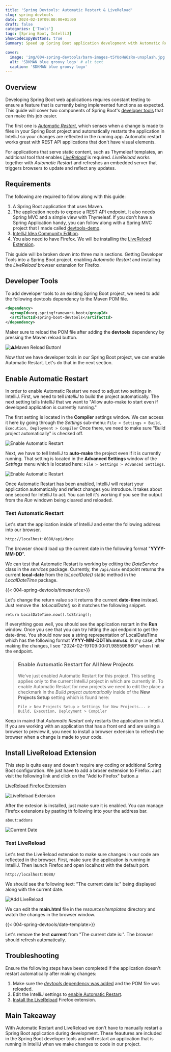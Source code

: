 ```yaml
---
title: 'Spring Devtools: Automatic Restart & LiveReload'
slug: spring-devtools
date: 2024-02-19T09:00:00+01:00
draft: false
categories: ['Tools']
tags: [Spring Boot, IntelliJ]
ShowCodeCopyButtons: true
Summary: Speed up Spring Boot application development with Automatic Restart and LiveReload from developer tools.

cover:
  image: 'img/004-spring-devtools/barn-images-t5YUoHW6zRo-unsplash.jpg' # https://unsplash.com/photos/assorted-handheld-tools-in-tool-rack-t5YUoHW6zRo
  alt: 'SDKMAN blue groovy logo' # alt text
  caption: 'SDKMAN blue groovy logo'
---
```


## Overview

Developing Spring Boot web applications requires constant testing to ensure a feature that is currently being implemented functions as expected. This guide will cover two components of Spring Boot's [developer tools](https://docs.spring.io/spring-boot/docs/current/reference/htmlsingle/#using.devtools 'Developer Tools') that can make this job easier.

The first one is [_Automatic Restart_](https://docs.spring.io/spring-boot/docs/current/reference/htmlsingle/#using.devtools.restart 'Automatic Restart'), which senses when a change is made to files in your Spring Boot project and automatically restarts the application in IntelliJ so your changes are reflected in the running app. Automatic restart works great with REST API applications that don't have visual elements.

For applications that serve static content, such as Thymeleaf templates, an additional tool that enables [_LiveReload_](https://docs.spring.io/spring-boot/docs/current/reference/htmlsingle/#using.devtools.livereload 'Live Reload') is required. _LiveReload_ works together with _Automatic Restart_ and refreshes an embedded server that triggers browsers to update and reflect any updates.

## Requirements

The following are required to follow along with this guide:

1. A Spring Boot application that uses Maven.
2. The application needs to expose a REST API endpoint. It also needs Spring MVC and a simple view with Thymeleaf. If you don't have a Spring Application handy, you can follow along with a Spring MVC project that I made called [devtools-demo](https://github.com/bunny-thief/devtools-demo 'devtools-demo Github Repo').
3. [IntelliJ Idea Community Edition](https://www.jetbrains.com/idea/download/).
4. You also need to have Firefox. We will be installing the [LiveReload Extension](https://addons.mozilla.org/en-US/firefox/addon/livereload-web-extension/ 'LiveReload - Web extension by Todd Wolfson').

This guide will be broken down into three main sections. Getting Developer Tools into a Spring Boot project, enabling _Automatic Restart_ and installing the _LiveReload_ browser extension for Firefox.

## Developer Tools

To add developer tools to an existing Spring Boot project, we need to add the following devtools dependency to the Maven POM file.

```xml
<dependency>
  <groupId>org.springframework.boot</groupId>
  <artifactId>spring-boot-devtools</artifactId>
</dependency>
```

Maker sure to reload the POM file after adding the **devtools** dependency by pressing the Maven reload button.

![⚠️Maven Reload Button!](/img/001-java-jar-file/04-reload-button.png 'Maven Reload Button')

Now that we have developer tools in our Spring Boot project, we can enable Automatic Restart. Let's do that in the next section.

## Enable Automatic Restart

In order to enable Automatic Restart we need to adjust two settings in IntelliJ. First, we need to tell _IntelliJ_ to build the project automatically. The next setting tells IntelliJ that we want to "Allow auto-make to start even if developed application is currently running."

The first setting is located in the **Compiler** settings window. We can access it here by going through the _Settings_ sub-menu: `File > Settings > Build, Execution, Deployment > Compiler` Once there, we need to make sure "Build project automatically" is checked off.

![Enable Automatic Restart](/img/004-spring-devtools/enable-automatic-restart.gif 'Enable Automatic Restart')

Next, we have to tell IntelliJ to **auto-make** the project even if it is currently running. That setting is located in the **Advanced Settings** window of the _Settings_ menu which is located here: `File > Settings > Advanced Settings`.

![Enable Automatic Restart](/img/004-spring-devtools/allow-auto-make.gif 'Enable Automatic Restart')

Once Automatic Restart has been anabled, IntelliJ will restart your application automatically and reflect changes you introduce. It takes about one second for IntelliJ to act. You can tell it's working if you see the output from the _Run_ windown being cleared and reloaded.

### Test Automatic Restart

Let's start the application inside of IntelliJ and enter the following address into our browser.

```
http://localhost:8080/api/date
```

The browser should load up the current date in the following format "**YYYY-MM-DD**".

We can test that Automatic Restart is working by editing the _DateService_ class in the _services_ package. Currently, the `/api/date` endpoint returns the current **local-date** from the _toLocalDate()_ static method in the _LocalDateTime_ package.

{{< 004-spring-devtools/timeservice>}}

Let's change the return value so it returns the current **date-time** instead. Just remove the _.toLocalDate()_ so it matches the following snippet.

```
return LocalDateTime.now().toString();
```

If everything goes well, you should see the application restart in the **Run** window. Once you see that you can try hitting the api endpoint to get the date-time. You should now see a string representation of LocalDateTime which has the following format **YYYY-MM-DDThh:mm:ss**. In my case, after making the changes, I see "2024-02-19T09:00:01.985596660" when I hit the endpoint.

> ### Enable Automatic Restart for All New Projects
>
> We've just enabled Automatic Restart for this project. This setting applies only to the current IntelliJ project in which are currently in. To enable Automatic Restart for new projects we need to edit the place a checkmark in the _Build project automatically_ inside of the **New Projects Setup** setting which is found here:
>
> `File > New Projects Setup > Settings for New Projects... > Build, Execution, Deployment > Compiler`

Keep in maind that _Automatic Restart_ only restarts the application in IntelliJ. If you are working with an application that has a front end and are using a browser to preview it, you need to install a browser extension to refresh the browser when a change is made to your code.

## Install LiveReload Extension

This step is quite easy and doesn't require any coding or additional Spring Boot configuration. We just have to add a broser extension to Firefox. Just visit the following link and click on the "Add to Firefox" button.u

[LiveReload Firefox Extension](https://addons.mozilla.org/en-US/firefox/addon/livereload-web-extension/ 'LiveReload - Web extension by Todd Wolfson')

![LiveReload Extension](/img/004-spring-devtools/live-reload-extension-page.png 'LiveReload Extension')

After the extesion is installed, just make sure it is enabled. You can manage Firefox extensions by pasting th following into your the address bar.

```
about:addons
```

![Current Date](/img/004-spring-devtools/enable-livereload.png 'Current Date')

### Test LiveReload

Let's test the LiveReload extension to make sure changes in our code are reflected in the browser. First, make sure the application is running in IntelliJ. Then launch Firefox and open localhost with the default port.

```
http://localhost:8080/
```

We should see the following text: "The current date is:" being displayed along with the current date.

![Add LiveReload](/img/004-spring-devtools/current-date.png 'Add LiveReload')

We can edit the **main.html** file in the _resources/templates_ directory and watch the changes in the browser window.

{{< 004-spring-devtools/date-template>}}

Let's remove the text **current** from "The current date is:". The browser should refresh automatically.

## Troubleshooting

Ensure the following steps have been completed if the application doesn't restart automatically after making changes:

1.  Make sure the [_devtools_ dependency was added](#developer-tools) and the POM file was reloaded.
2.  Edit the IntelliJ settings to [enable Automatic Restart](#enable-automatic-restart).
3.  [Install the LiveReload](#install-livereload-extension) Firefox extension.

## Main Takeaway

With Automatic Restart and LiveReload we don't have to manually restart a Spring Boot application during development. These feautures are included in the Spring Boot developer tools and will restart an application that is running in IntelliJ when we make changes to code in our project.
